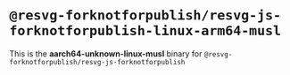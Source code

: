 # `@resvg-forknotforpublish/resvg-js-forknotforpublish-linux-arm64-musl`

This is the **aarch64-unknown-linux-musl** binary for `@resvg-forknotforpublish/resvg-js-forknotforpublish`
